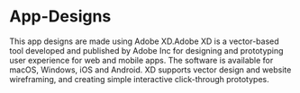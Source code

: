 # App-Designs

This app designs are made using Adobe XD.Adobe XD is a vector-based tool developed and published by Adobe Inc for designing and prototyping user experience for web and mobile apps. The software is available for macOS, Windows, iOS and Android. XD supports vector design and website wireframing, and creating simple interactive click-through prototypes.
